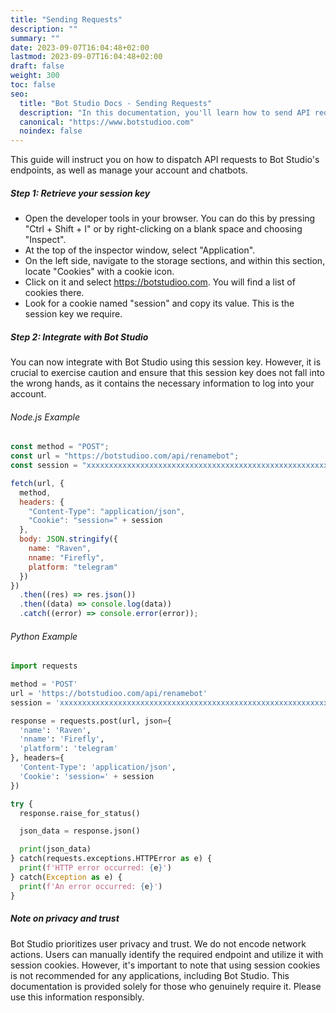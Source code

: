 ```yaml
---
title: "Sending Requests"
description: ""
summary: ""
date: 2023-09-07T16:04:48+02:00
lastmod: 2023-09-07T16:04:48+02:00
draft: false
weight: 300
toc: false
seo:
  title: "Bot Studio Docs - Sending Requests"
  description: "In this documentation, you'll learn how to send API requests to Bot Studio's endpoints. Click here to learn more."
  canonical: "https://www.botstudioo.com"
  noindex: false
---
```


This guide will instruct you on how to dispatch API requests to Bot Studio's endpoints, as well as manage your account and chatbots.

##### Step 1: Retrieve your session key

- Open the developer tools in your browser. You can do this by pressing "Ctrl + Shift + I" or by right-clicking on a blank space and choosing "Inspect".
- At the top of the inspector window, select "Application".
- On the left side, navigate to the storage sections, and within this section, locate "Cookies" with a cookie icon.
- Click on it and select https://botstudioo.com. You will find a list of cookies there.
- Look for a cookie named "session" and copy its value. This is the session key we require.

##### Step 2: Integrate with Bot Studio

You can now integrate with Bot Studio using this session key. However, it is crucial to exercise caution and ensure that this session key does not fall into the wrong hands, as it contains the necessary information to log into your account.

###### Node.js Example

```javascript { lineNos = true }
const method = "POST";
const url = "https://botstudioo.com/api/renamebot";
const session = "xxxxxxxxxxxxxxxxxxxxxxxxxxxxxxxxxxxxxxxxxxxxxxxxxxxxxxxxxxxxxxxx";

fetch(url, {
  method,
  headers: {
    "Content-Type": "application/json",
    "Cookie": "session=" + session
  },
  body: JSON.stringify({
    name: "Raven",
    nname: "Firefly",
    platform: "telegram"
  })
})
  .then((res) => res.json())
  .then((data) => console.log(data))
  .catch((error) => console.error(error));
```

###### Python Example

```python { lineNos = true }
import requests

method = 'POST'
url = 'https://botstudioo.com/api/renamebot'
session = 'xxxxxxxxxxxxxxxxxxxxxxxxxxxxxxxxxxxxxxxxxxxxxxxxxxxxxxxxxxxxxxxx'

response = requests.post(url, json={
  'name': 'Raven',
  'nname': 'Firefly',
  'platform': 'telegram'
}, headers={
  'Content-Type': 'application/json',
  'Cookie': 'session=' + session
})

try {
  response.raise_for_status()

  json_data = response.json()

  print(json_data)
} catch(requests.exceptions.HTTPError as e) {
  print(f'HTTP error occurred: {e}')
} catch(Exception as e) {
  print(f'An error occurred: {e}')
}
```

##### Note on privacy and trust

Bot Studio prioritizes user privacy and trust. We do not encode network actions. Users can manually identify the required endpoint and utilize it with session cookies. However, it's important to note that using session cookies is not recommended for any applications, including Bot Studio. This documentation is provided solely for those who genuinely require it. Please use this information responsibly.
